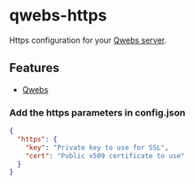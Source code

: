 # qwebs-https
Https configuration for your [Qwebs server](https://www.npmjs.com/package/qwebs).

## Features

  * [Qwebs](https://www.npmjs.com/package/qwebs)

### Add the https parameters in config.json

```json
{
  "https": {
    "key": "Private key to use for SSL",
    "cert": "Public x509 certificate to use"
  }
}
```

